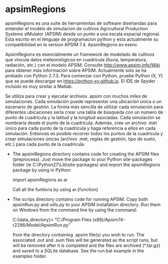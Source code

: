 apsimRegions
============

apsimRegions es una suite de herramientas de software diseñandas para entender el modelo de simulacion de cultivos Agricultural Production Systems sIMulator (APSIM) desde un punto a una escala espacial regional. Esta escrito en el lenguaje de programacion python y esta actualmente su compatibilidad en la version APSIM 7.4. ApsimRegions es esenc

ApsimRegions es esencialmente un framework  de modelado de cultivos que vincula datos meteorológicos en cuadrícula (lluvia, temperatura, radiación, etc.) con el modelo APSIM. Consulte http://www.apsim.info/Wiki para obtener más información sobre APSIM. Actualmente solo se ha probado con Python 2.7.3. Para comenzar con Python, pruebe Python (X, Y) que se puede descargar en https://python-xy.github.io. El IDE de Spyder incluido es muy similar a Matlab.

Se utiliza para crear y ejecutar archivos .apsim con muchos miles de simulaciones. Cada simulación puede representar una ubicación única o un escenario de gestión. La forma más sencilla de utilizar cada simulación para diferentes ubicaciones sería crear una tabla de búsqueda con un número de punto de cuadrícula y la latitud y la longitud asociadas. Cada simulación se nombraría desde el punto de la cuadrícula. Además, cree un archivo .met único para cada punto de la cuadrícula y haga referencia a ellos en cada simulación. Entonces es posible recorrer todos los puntos de la cuadrícula y crear simulaciones únicas (archivo .met, reglas de gestión, tipo de suelo, etc.) para cada punto de la cuadrícula.

- The apsimRegions directory contains code for creating the APSIM files (preprocess). Just move the package to your Python site-packages folder (ie C:\Python27\Lib\site-packages) and import the apsimRegions package by using in Python:

  import apsimRegions as ar

  Call all the funtions by using ar.{function}

- The scrips directory contains code for running APSIM. Copy both apsimRun.py and utils.py to your APSIM installation directory. Run them on Windows from the command line by using the command:

  C:\{data_directory}> "C:/Program Files (x86)/Apsim74-r2286/Model/ApsimRun.py"
  
  from the directory containing .apsim file(s) you wish to run. The associated .out and .sum files will be generated as the script runs, but will be removed after it is completed and the files are archived (*.tar.gz) and saved to a SQLite database. See the run.bat example in the examples folder.
  
  
  
